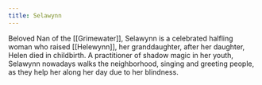 ```yaml
---
title: Selawynn
---
```


Beloved Nan of the [[Grimewater]], Selawynn is a celebrated halfling woman who raised [[Helewynn]], her granddaughter, after her daughter, Helen died in childbirth. A practitioner of shadow magic in her youth, Selawynn nowadays walks the neighborhood, singing and greeting people, as they help her along her day due to her blindness. 